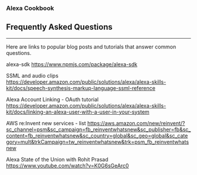 ### Alexa Cookbook
## Frequently Asked Questions
<hr />
Here are links to popular blog posts and tutorials that answer common questions.


alexa-sdk
https://www.npmjs.com/package/alexa-sdk

SSML and audio clips
https://developer.amazon.com/public/solutions/alexa/alexa-skills-kit/docs/speech-synthesis-markup-language-ssml-reference
 <audio src='https://s3.amazonaws.com/alexabucket7/clips/cheap_thrills.mp3' />

Alexa Account Linking - OAuth tutorial
https://developer.amazon.com/public/solutions/alexa/alexa-skills-kit/docs/linking-an-alexa-user-with-a-user-in-your-system

AWS re:Invent new services - list
https://aws.amazon.com/new/reinvent/?sc_channel=psm&sc_campaign=fb_reinventwhatsnew&sc_publisher=fb&sc_content=fb_reinventwhatsnew&sc_country=global&sc_geo=global&sc_category=mult&trkCampaign=tw_reinventwhatsnew&trk=psm_fb_reinventwhatsnew

Alexa State of the Union with Rohit Prasad
https://www.youtube.com/watch?v=K0G6sGeArc0

